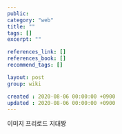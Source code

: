 ```yaml
---
public: 
category: "web"
title: ""
tags: []
excerpt: ""

references_link: []
references_book: []
recommend_tags: []

layout: post
group: wiki

created : 2020-08-06 00:00:00 +0900
updated : 2020-08-06 00:00:00 +0900
---
```

이미지 프리로드 지대짱